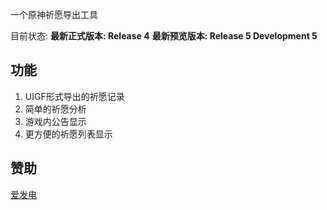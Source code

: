 一个原神祈愿导出工具

目前状态: **最新正式版本: Release 4** **最新预览版本: Release 5 Development 5** 

## 功能

1. UIGF形式导出的祈愿记录
2. 简单的祈愿分析
3. 游戏内公告显示
4. 更方便的祈愿列表显示

## 赞助

[爱发电](https://afdian.net/a/gpe_donate)
